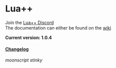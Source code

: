 # Lua++
Join the [Lua++ Discord](https://discord.gg/wTKbSM)<br>
The documentation can either be found on the [wiki](https://github.com/LuaPlusPlus/lua-plus-plus/wiki)

**Current version: 1.0.4**
#### [Changelog](https://github.com/LuaPlusPlus/lua-plus-plus/wiki/Changelog) 

*moonscript stinky*
